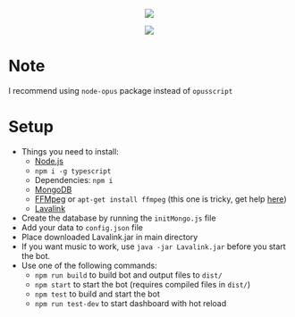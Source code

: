 <p align="center">
    <img src="https://i.imgur.com/epINEbt.png">
</p>
<p align="center">
    <img src="https://img.shields.io/badge/version-3.0-blue.svg">
</p>

# Note
I recommend using `node-opus` package instead of `opusscript`

# Setup
- Things you need to install:
    - [Node.js](https://nodejs.org/)
    - `npm i -g typescript`
    - Dependencies: `npm i`
    - [MongoDB](https://www.mongodb.com/download-center/community/)
    - [FFMpeg](https://ffmpeg.org/download.html) or `apt-get install ffmpeg` (this one is tricky, get help [here](https://discord.gg/bRCvFy9))
    - [Lavalink](https://ci.fredboat.com/viewLog.html?buildId=lastSuccessful&buildTypeId=Lavalink_Build&tab=artifacts&guest=1)
- Create the database by running the `initMongo.js` file
- Add your data to `config.json` file
- Place downloaded Lavalink.jar in main directory
- If you want music to work, use `java -jar Lavalink.jar` before you start the bot.
- Use one of the following commands:
    - `npm run build` to build bot and output files to `dist/`
    - `npm start` to start the bot (requires compiled files in `dist/`)
    - `npm test` to build and start the bot
    - `npm run test-dev` to start dashboard with hot reload
